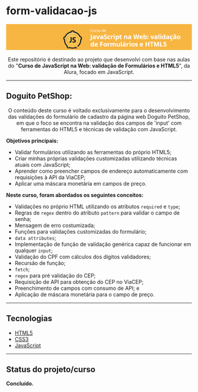 # form-validacao-js

<p align="center">
  <a href="https://cursos.alura.com.br/course/javascript-web-validacao-formularios-html5">
    <img src="assets/img/logo-curso.png" alt="Curso de JavaScript na Web: validação de Formulários e HTML5."/>
  </a>
</p>

<p align="center">Este repositório é destinado ao projeto que desenvolvi com base nas aulas do "<b>Curso de JavaScript na Web: validação de Formulários e HTML5</b>", da Alura, focado em JavaScript. </p>

<hr>

## Doguito PetShop:

<p align="center">O conteúdo deste curso é voltado exclusivamente para o desenvolvimento das validações do formulário de cadastro da página web Doguito PetShop, em que o foco se encontra na validação dos campos de 'input' com ferramentas do HTML5 e técnicas de validação com JavaScript.</p>

**Objetivos principais:**

- Validar formulários utilizando as ferramentas do próprio HTML5;
- Criar minhas próprias validações customizadas utilizando técnicas atuais com JavaScript;
- Aprender como preencher campos de endereço automaticamente com requisições à API da ViaCEP;
- Aplicar uma máscara monetária em campos de preço.

**Neste curso, foram abordados os seguintes conceitos:**

- Validações no próprio HTML utilizando os atributos `required` e `type`;
- Regras de `regex` dentro do atributo `pattern` para validar o campo de senha;
- Mensagem de erro costumizada;
- Funções para validações customizadas do formulário; 
- `data attributes`;
- Implementação de função de validação genérica capaz de funcionar em qualquer `input`;
- Validação do CPF com cálculos dos dígitos validadores; 
- Recursão de função; 
- `fetch`; 
- `regex` para pré validação do CEP;
- Requisição de API para obtenção do CEP no ViaCEP;
- Preenchimento de campos com consumo de API; e 
- Aplicação de máscara monetária para o campo de preço.

<hr>

## Tecnologias 

- [HTML5](https://html.com/)
- [CSS3](https://www.w3.org/Style/CSS/Overview.en.html)
- [JavaScript](https://www.javascript.com/)

<hr>

## Status do projeto/curso

**Concluído.**
